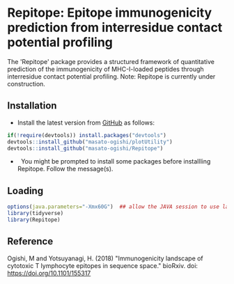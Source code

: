 Repitope: Epitope immunogenicity prediction from interresidue contact potential profiling
===============================================

The 'Repitope' package provides a structured framework of quantitative prediction of the immunogenicity of MHC-I-loaded peptides through interresidue contact potential profiling.
Note: Repitope is currently under construction.

Installation
------------------------

-   Install the latest version from [GitHub](https://github.com/masato-ogishi/Repitope) as follows:

``` r
if(!require(devtools)) install.packages("devtools")
devtools::install_github("masato-ogishi/plotUtility")
devtools::install_github("masato-ogishi/Repitope")
```

-   You might be prompted to install some packages before installling Repitope. Follow the message(s).

Loading
------------------

``` r
options(java.parameters="-Xmx60G")  ## allow the JAVA session to use larger memory space
library(tidyverse)
library(Repitope)
```

Reference
------------------------

Ogishi, M and Yotsuyanagi, H. (2018) "Immunogenicity landscape of cytotoxic T lymphocyte epitopes in sequence space." bioRxiv. doi: https://doi.org/10.1101/155317
